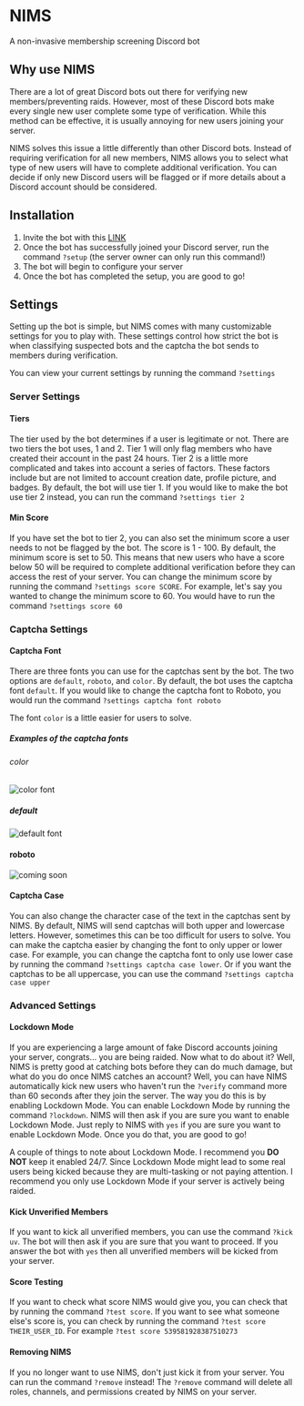 # NIMS
A non-invasive membership screening Discord bot

## Why use NIMS
There are a lot of great Discord bots out there for verifying new members/preventing raids. However, most of these Discord bots make every single new user complete some type of verification. While this method can be effective, it is usually annoying for new users joining your server. 

NIMS solves this issue a little differently than other Discord bots. Instead of requiring verification for all new members, NIMS allows you to select what type of new users will have to complete additional verification. You can decide if only new Discord users will be flagged or if more details about a Discord account should be considered. 
## Installation
1. Invite the bot with this [LINK](https://discord.com/oauth2/authorize?client_id=809157071270051850&scope=bot&permissions=8)
2. Once the bot has successfully joined your Discord server, run the command `?setup` (the server owner can only run this command!)
3. The bot will begin to configure your server
4. Once the bot has completed the setup, you are good to go!


## Settings
Setting up the bot is simple, but NIMS comes with many customizable settings for you to play with. These settings control how strict the bot is when classifying suspected bots and the captcha the bot sends to members during verification. 

You can view your current settings by running the command `?settings`

### Server Settings
#### Tiers
The tier used by the bot determines if a user is legitimate or not. There are two tiers the bot uses, 1 and 2. 
Tier 1 will only flag members who have created their account in the past 24 hours. Tier 2 is a little more complicated
and takes into account a series of factors. These factors include but are not limited to account creation date, profile picture, and badges. 
By default, the bot will use tier 1. If you would like to make the bot use tier 2 instead, you can run the command `?settings tier 2`

#### Min Score
If you have set the bot to tier 2, you can also set the minimum score a user needs to not be flagged by the bot. 
The score is 1 - 100. By default, the minimum score is set to 50. This means that new users who have a score below 50 will be required to complete additional verification before they can access the rest of your server.
You can change the minimum score by running the command `?settings score SCORE`. For example, let's say you wanted to change the minimum score to 60. You would have to run the command `?settings score 60`

### Captcha Settings
#### Captcha Font
There are three fonts you can use for the captchas sent by the bot. The two options are `default`, `roboto`, and `color`. By default, the bot uses the captcha font `default`. If you would like to change the captcha font to Roboto, you would run the command `?settings captcha font roboto`

The font `color` is a little easier for users to solve.

##### Examples of the captcha fonts
###### color
![color font](https://cdn.discordapp.com/attachments/809181845379612722/829059200696320101/captcha.png)

##### default
![default font](https://cdn.discordapp.com/attachments/809181845379612722/829026174688559134/captcha.png)

#### roboto
![coming soon]()



#### Captcha Case
You can also change the character case of the text in the captchas sent by NIMS. By default, NIMS will send captchas will both upper and lowercase letters. However, sometimes this can be too difficult for users to solve. You can make the captcha easier by changing the font to only upper or lower case. For example, you can change the captcha font to only use lower case by running the command `?settings captcha case lower`. Or if you want the captchas to be all uppercase, you can use the command `?settings captcha case upper`

### Advanced Settings
#### Lockdown Mode
If you are experiencing a large amount of fake Discord accounts joining your server, congrats... you are being raided. Now what to do about it? Well, NIMS is pretty good at catching bots before they can do much damage, but what do you do once NIMS catches an account? Well, you can have NIMS automatically kick new users who haven't run the `?verify` command more than 60 seconds after they join the server. The way you do this is by enabling Lockdown Mode. You can enable Lockdown Mode by running the command `?lockdown`.
NIMS will then ask if you are sure you want to enable Lockdown Mode. Just reply to NIMS with `yes` if you are sure you want to enable Lockdown Mode. Once you do that, you are good to go!


A couple of things to note about Lockdown Mode. I recommend you **DO NOT** keep it enabled 24/7. Since Lockdown Mode might lead to some real users being kicked because they are multi-tasking or not paying attention. I recommend you only use Lockdown Mode if your server is actively being raided. 

#### Kick Unverified Members
If you want to kick all unverified members, you can use the command `?kick uv`. The bot will then ask if you are sure that you want to proceed. If you answer the bot with `yes` then all unverified members will be kicked from your server. 
#### Score Testing
If you want to check what score NIMS would give you, you can check that by running the command `?test score`. If you want to see what someone else's score is, you can check by running the command `?test score THEIR_USER_ID`. For example `?test score 539581928387510273`

#### Removing NIMS

If you no longer want to use NIMS, don't just kick it from your server. You can run the command `?remove` instead! The `?remove` command will delete all roles, channels, and permissions created by NIMS on your server. 
